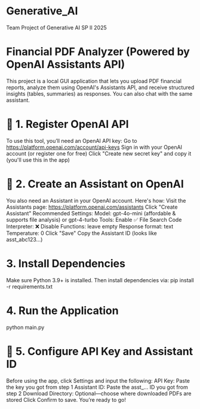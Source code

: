 # Generative_AI
 Team Project of Generative AI SP II 2025
 
# Financial PDF Analyzer (Powered by OpenAI Assistants API)

This project is a local GUI application that lets you upload PDF financial reports, analyze them using OpenAI's Assistants API, and receive structured insights (tables, summaries) as responses. You can also chat with the same assistant.

# 📌 1. Register OpenAI API
To use this tool, you’ll need an OpenAI API key:
Go to https://platform.openai.com/account/api-keys
Sign in with your OpenAI account (or register one for free)
Click "Create new secret key" and copy it (you'll use this in the app)

# 🤖 2. Create an Assistant on OpenAI
You also need an Assistant in your OpenAI account. Here's how:
Visit the Assistants page: https://platform.openai.com/assistants
Click "Create Assistant"
Recommended Settings:
Model: gpt-4o-mini (affordable & supports file analysis) or gpt-4-turbo
Tools: Enable ✅ File Search
Code Interpreter: ❌ Disable
Functions: leave empty
Response format: text
Temperature: 0
Click "Save"
Copy the Assistant ID (looks like asst_abc123...)

# 3. Install Dependencies
Make sure Python 3.9+ is installed. Then install dependencies via:
pip install -r requirements.txt

# 4. Run the Application
python main.py

# 🔐 5. Configure API Key and Assistant ID
Before using the app, click Settings and input the following:
API Key: Paste the key you got from step 1
Assistant ID: Paste the asst_... ID you got from step 2
Download Directory: Optional—choose where downloaded PDFs are stored
Click Confirm to save. You’re ready to go!
